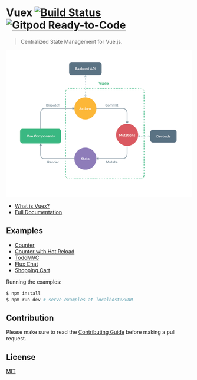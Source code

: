 # Vuex [![Build Status](https://circleci.com/gh/vuejs/vuex/tree/dev.png?style=shield)](https://circleci.com/gh/vuejs/vuex) [![Gitpod Ready-to-Code](https://img.shields.io/badge/Gitpod-Ready--to--Code-blue?logo=gitpod)](https://gitpod.io/from-referrer/)

> Centralized State Management for Vue.js.

<p align="center">
  <img width="700px" src="https://raw.githubusercontent.com/vuejs/vuex/dev/docs/.vuepress/public/vuex.png">
</p>

- [What is Vuex?](https://vuex.vuejs.org/)
- [Full Documentation](http://vuex.vuejs.org/)

## Examples

- [Counter](https://github.com/vuejs/vuex/tree/dev/examples/counter)
- [Counter with Hot Reload](https://github.com/vuejs/vuex/tree/dev/examples/counter-hot)
- [TodoMVC](https://github.com/vuejs/vuex/tree/dev/examples/todomvc)
- [Flux Chat](https://github.com/vuejs/vuex/tree/dev/examples/chat)
- [Shopping Cart](https://github.com/vuejs/vuex/tree/dev/examples/shopping-cart)

Running the examples:

``` bash
$ npm install
$ npm run dev # serve examples at localhost:8080
```

## Contribution

Please make sure to read the [Contributing Guide](https://github.com/vuejs/vuex/blob/dev/.github/contributing.md) before making a pull request.

## License

[MIT](http://opensource.org/licenses/MIT)
